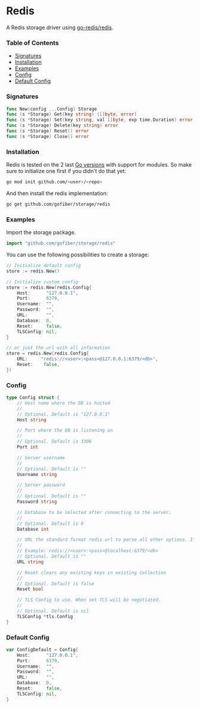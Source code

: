 # Redis

A Redis storage driver using [go-redis/redis](https://github.com/go-redis/redis).

### Table of Contents
- [Signatures](#signatures)
- [Installation](#installation)
- [Examples](#examples)
- [Config](#config)
- [Default Config](#default-config)

### Signatures
```go
func New(config ...Config) Storage
func (s *Storage) Get(key string) ([]byte, error)
func (s *Storage) Set(key string, val []byte, exp time.Duration) error
func (s *Storage) Delete(key string) error
func (s *Storage) Reset() error
func (s *Storage) Close() error
```
### Installation
Redis is tested on the 2 last [Go versions](https://golang.org/dl/) with support for modules. So make sure to initialize one first if you didn't do that yet:
```bash
go mod init github.com/<user>/<repo>
```
And then install the redis implementation:
```bash
go get github.com/gofiber/storage/redis
```

### Examples
Import the storage package.
```go
import "github.com/gofiber/storage/redis"
```

You can use the following possibilities to create a storage:
```go
// Initialize default config
store := redis.New()

// Initialize custom config
store := redis.New(redis.Config{
	Host:      "127.0.0.1",
	Port:      6379,
	Username:  "",
	Password:  "",
	URL:       "",
	Database:  0,
	Reset:     false,
	TLSConfig: nil,
}

// or just the url with all information
store = redis.New(redis.Config{
    URL:     "redis://<user>:<pass>@127.0.0.1:6379/<db>",
    Reset:    false,
})
```

### Config
```go
type Config struct {
	// Host name where the DB is hosted
	//
	// Optional. Default is "127.0.0.1"
	Host string

	// Port where the DB is listening on
	//
	// Optional. Default is 3306
	Port int

	// Server username
	//
	// Optional. Default is ""
	Username string

	// Server password
	//
	// Optional. Default is ""
	Password string

	// Database to be selected after connecting to the server.
	//
	// Optional. Default is 0
	Database int

    // URL the standard format redis url to parse all other options. If this is set all other config options, Host, Port, Username, Password, Database have no effect.
    //
    // Example: redis://<user>:<pass>@localhost:6379/<db>
    // Optional. Default is ""
    URL string

	// Reset clears any existing keys in existing Collection
	//
	// Optional. Default is false
	Reset bool

	// TLS Config to use. When set TLS will be negotiated.
	//
	// Optional. Default is nil
	TLSConfig *tls.Config
}

```

### Default Config
```go
var ConfigDefault = Config{
	Host:      "127.0.0.1",
	Port:      6379,
	Username:  "",
	Password:  "",
	URL:       "",
	Database:  0,
	Reset:     false,
	TLSConfig: nil,
}
```
